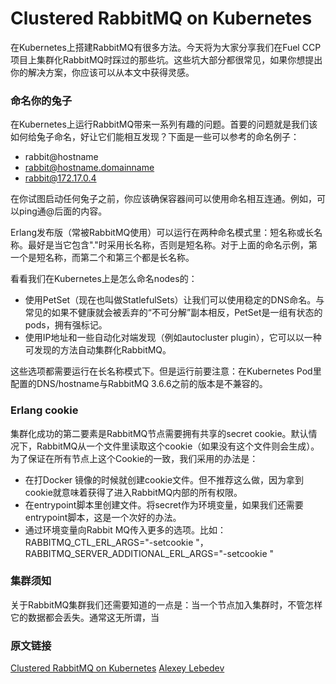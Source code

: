 Clustered RabbitMQ on Kubernetes
===============================

在Kubernetes上搭建RabbitMQ有很多方法。今天将为大家分享我们在Fuel CCP项目上集群化RabbitMQ时踩过的那些坑。这些坑大部分都很常见，如果你想提出你的解决方案，你应该可以从本文中获得灵感。

### 命名你的兔子
在Kubernetes上运行RabbitMQ带来一系列有趣的问题。首要的问题就是我们该如何给兔子命名，好让它们能相互发现？下面是一些可以参考的命名例子：

* rabbit@hostname
* rabbit@hostname.domainname
* rabbit@172.17.0.4

在你试图启动任何兔子之前，你应该确保容器间可以使用命名相互连通。例如，可以ping通@后面的内容。

Erlang发布版（常被RabbitMQ使用）可以运行在两种命名模式里：短名称或长名称。最好是当它包含"."时采用长名称，否则是短名称。对于上面的命名示例，第一个是短名称，而第二个和第三个都是长名称。

看看我们在Kubernetes上是怎么命名nodes的：

* 使用PetSet（现在也叫做StatlefulSets）让我们可以使用稳定的DNS命名。与常见的如果不健康就会被丢弃的“不可分解”副本相反，PetSet是一组有状态的pods，拥有强标记。
* 使用IP地址和一些自动化对端发现（例如autocluster plugin），它可以以一种可发现的方法自动集群化RabbitMQ。

这些选项都需要运行在长名称模式下。但是运行前要注意：在Kubernetes Pod里配置的DNS/hostname与RabbitMQ 3.6.6之前的版本是不兼容的。

### Erlang cookie
集群化成功的第二要素是RabbitMQ节点需要拥有共享的secret cookie。默认情况下，RabbitMQ从一个文件里读取这个cookie（如果没有这个文件则会生成）。为了保证在所有节点上这个Cookie的一致，我们采用的办法是：

* 在打Docker 镜像的时候就创建cookie文件。但不推荐这么做，因为拿到cookie就意味着获得了进入RabbitMQ内部的所有权限。
* 在entrypoint脚本里创建文件。将secret作为环境变量，如果我们还需要entrypoint脚本，这是一个次好的办法。
* 通过环境变量向Rabbit MQ传入更多的选项。比如：RABBITMQ_CTL_ERL_ARGS="-setcookie <our-cookie>"，RABBITMQ_SERVER_ADDITIONAL_ERL_ARGS="-setcookie <our-cookie>"  

### 集群须知
关于RabbitMQ集群我们还需要知道的一点是：当一个节点加入集群时，不管怎样它的数据都会丢失。通常这无所谓，当

### 原文链接
[Clustered RabbitMQ on Kubernetes](https://www.mirantis.com/blog/clustered-rabbitmq-kubernetes/?utm_content=buffer1fa9c&utm_medium=social&utm_source=twitter.com&utm_campaign=buffer)
[Alexey Lebedev]()
